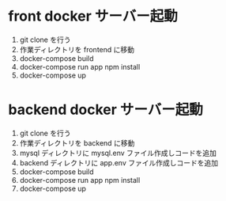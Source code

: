 # front docker サーバー起動

1. git clone を行う
2. 作業ディレクトリを frontend に移動
3. docker-compose build
4. docker-compose run app npm install
5. docker-compose up

# backend docker サーバー起動

1. git clone を行う
2. 作業ディレクトリを backend に移動
3. mysql ディレクトリに mysql.env ファイル作成しコードを追加
4. backend ディレクトリに app.env ファイル作成しコードを追加
5. docker-compose build
6. docker-compose run app npm install
7. docker-compose up
